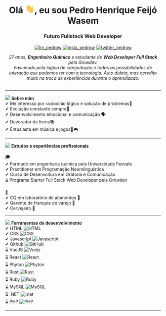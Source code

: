 <h1 align="center">Olá <img src="https://raw.githubusercontent.com/ABSphreak/ABSphreak/master/gifs/Hi.gif" width="30px">, eu sou Pedro Henrique Feijó Wasem </h1>
<h3 align="center">Futuro Fullstack Web Developer</h3>
<p align="center">
  <a href="http://mwww.linkedin.com/in/pedro-henrique-feijo-wasem" target="blank"><img align="center" src="https://cdn-icons-png.flaticon.com/512/174/174857.png" alt="lin_pedrow" height="40" width="40" /></a>
  <a href="https://www.instagram.com/pedrowasem/" target="blank"><img align="center" src="https://cdn-icons-png.flaticon.com/512/2111/2111463.png" alt="insta_pedrow" height="40" width="40" /></a>
  <a href="https://twitter.com/pedrocawasem" target="blank"><img align="center" src="https://abs.twimg.com/responsive-web/client-web/icon-ios.b1fc727a.png" alt="twitter_pedrow" height="40" width="40" /></a>
</p>
<p align="center">
  <em>
    27 anos, <b>Engenheiro Químico</b> e estudante de <b>Web Developer Full Stack</b> pela Growdev.<br /> Fascinado pela lógica de computação e todas as possibilidades de interação que podemos ter com a tecnologia. Auto didata, mas acredito muito na troca de experiências durante o aprendizado.<br> 
  </em> 
  <br>
</p>
<hr>
<p>
  <img src="https://media.giphy.com/media/iY8CRBdQXODJSCERIr/giphy.gif" width="30px">&nbsp;<b>Sobre mim</b>
  <br>
  ✔ Me interesso por raciocínio lógico e solução de problemas&#129504;<br>
  ✔ Evolução constante sempre&#128640;<br>
  ✔ Desenvolvimento emocional e comunicação &#128483;<br>
  ✔ Devorador de livros&#128218;<br>
  ✔ Entusiasta em música e jogos&#127928;&#127918;<br>
</p>
<hr>
<p>
  <img src="https://media.giphy.com/media/iY8CRBdQXODJSCERIr/giphy.gif" width="30px">&nbsp;<b>Estudos e experiências profissionais</b><br>
  <br>
  &#127891;<br>
  ✔ Formado em engenharia química pela Universidade Feevale<br>
  ✔ Practitioner em Programação Neurolinguística<br>
  ✔ Curso de Desenvoltura em Oratória e Comunicação<br>
  &#8987; Programa Starter Full Stack Web Developer pela Growdev<br>
  <br>
  &#128119;<br>
  ✔ CQ em laboratório de alomentos &#128300;<br>
  ✔ Gerente de franquia de varejo &#128095;<br>
  ✔ Cervejeiro &#127866;<br>
</p>
<hr>
<p>
  <img src="https://media.giphy.com/media/iY8CRBdQXODJSCERIr/giphy.gif" width="30px">&nbsp;<b>Ferramentas de desenvolvimento</b>
  <br>
  ✔ HTML <img src="https://cdn-icons-png.flaticon.com/512/1051/1051277.png" alt="HTML" height="20" width="20"><br>
  ✔ CSS <img src="https://cdn-icons-png.flaticon.com/512/732/732190.png" alt="CSS" height="20" width="20"><br>
  ✔ Javascript <img src="https://cdn-icons-png.flaticon.com/512/5968/5968292.png" alt="Javascript" height="20" width="20"><br>
  ✔ Github <img src="https://github.com/fluidicon.png" alt="GitHub" height="20" width="20"><br>
  &#8987; VueJS <img src="https://br.vuejs.org/images/logo.png" alt="Vuejs" height="20" width="20"><br>
  &#8987; React <img src="https://cdn-icons-png.flaticon.com/512/1126/1126012.png" alt="React" height="20" width="20"><br>
  &#8987; Phyton <img src="https://cdn-icons-png.flaticon.com/512/5968/5968350.png" alt="Phyton" height="20" width="20"><br>
  &#8987; Rust <img src="https://www.arewewebyet.org/rust.png" alt="Rust" height="20" width="20"><br>
  &#8987; Ruby <img src="https://upload.wikimedia.org/wikipedia/commons/thumb/7/73/Ruby_logo.svg/1200px-Ruby_logo.svg.png" alt="Ruby" height="20" width="20"><br>
  &#8987; MySQL <img src="https://cdn-icons-png.flaticon.com/512/5968/5968313.png" alt="MySQL" height="20" width="20"><br>
  &#8987; .NET <img src="https://upload.wikimedia.org/wikipedia/commons/thumb/7/7d/Microsoft_.NET_logo.svg/1200px-Microsoft_.NET_logo.svg.png" alt=".net" height="20" width="20"><br>
  &#8987; PHP <img src="https://cdn-icons-png.flaticon.com/512/919/919830.png" alt="PHP" height="20" width="20"><br>
</p>
<hr>
